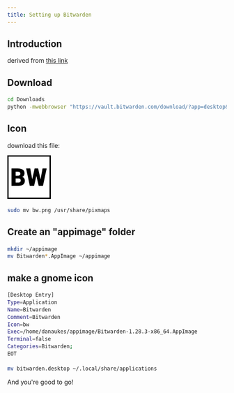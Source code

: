 ```yaml
---
title: Setting up Bitwarden
---
```


## Introduction

derived from [this link](https://askubuntu.com/questions/902672/registering-appimage-files-as-a-desktop-app)

## Download

```bash
cd Downloads
python -mwebbrowser "https://vault.bitwarden.com/download/?app=desktop&platform=linux&variant=appimage"
```
## Icon

download this file:

![Icon](/images/bw.png)

```bash
sudo mv bw.png /usr/share/pixmaps
```

## Create an "appimage" folder

```bash
mkdir ~/appimage
mv Bitwarden*.AppImage ~/appimage
```

## make a gnome icon
```bash
[Desktop Entry]
Type=Application
Name=Bitwarden
Comment=Bitwarden
Icon=bw
Exec=/home/danaukes/appimage/Bitwarden-1.28.3-x86_64.AppImage
Terminal=false
Categories=Bitwarden;
EOT

mv bitwarden.desktop ~/.local/share/applications
```

And you're good to go!
